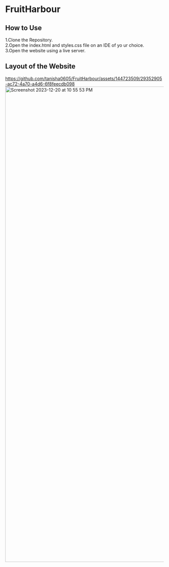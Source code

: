 # FruitHarbour
 ## How to Use ##
 1.Clone the Repository.<br>
 2.Open the index.html and styles.css file on an IDE of yo
ur choice.<br>
 3.Open the website using a live server.<br>
 ## Layout of the Website ##


https://github.com/tanisha0605/FruitHarbour/assets/144723509/29352905-ac72-4a70-a4d6-6f8feecdb098
<img width="1512" alt="Screenshot 2023-12-20 at 10 55 53 PM" src="https://github.com/tanisha0605/FruitHarbour/assets/144723509/0affd8bf-a829-4a2e-bdd6-b4617a10af62">
